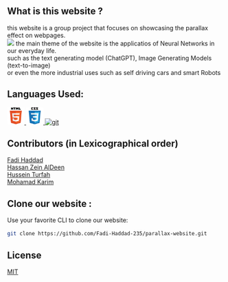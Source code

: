 ## What is this website ?
this website is a group project that focuses on showcasing the parallax effect on webpages.<br>
<img src="https://upload.wikimedia.org/wikipedia/commons/d/d7/Parallax_scroll.gif">
the main theme of the website is the applicatios of Neural Networks in our everyday life.<br>
such as the text generating model (ChatGPT), Image Generating Models (text-to-image)<br>
or even the more industrial uses such as self driving cars and smart Robots<br>

## Languages Used:
<p align="left"> 
 <a href="https://www.w3.org/html/" target="_blank" rel="noreferrer"> <img src="https://raw.githubusercontent.com/devicons/devicon/master/icons/html5/html5-original-wordmark.svg" alt="html5" width="40" height="40"/> </a> <a href="https://www.w3schools.com/css/" target="_blank" rel="noreferrer">
<img src="https://raw.githubusercontent.com/devicons/devicon/master/icons/css3/css3-original-wordmark.svg" alt="css3" width="40" height="40"/> </a>
 <a href="https://git-scm.com/" target="_blank" rel="noreferrer"> <img src="https://www.vectorlogo.zone/logos/git-scm/git-scm-icon.svg" alt="git" width="40" height="40"/> </a>


## Contributors (in Lexicographical order)
[Fadi Haddad](https://github.com/Fadi-Haddad-235)<br>
[Hassan Zein AlDeen](https://github.com/HassanZeinAlDeen)<br>
[Hussein Turfah](https://github.com/Hussein-Turfah/Hussein-Turfah)<br>
[Mohamad Karim](https://github.com/mohamad-kareem)<br>

## Clone our website :

Use your favorite CLI to clone our website:

```bash
git clone https://github.com/Fadi-Haddad-235/parallax-website.git
```

## License

[MIT](https://choosealicense.com/licenses/mit/)
